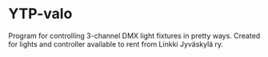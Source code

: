 # YTP-valo

Program for controlling 3-channel DMX light fixtures in pretty ways.
Created for lights and controller available to rent from Linkki Jyväskylä ry.

[](https://github.com/user-attachments/assets/4a6b045d-a7fb-4549-bd00-b72ddb44e6ce)
